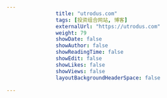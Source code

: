 ---
                title: "utrodus.com"
                tags: [投资组合网站, 博客]
                externalUrl: "https://utrodus.com"
                weight: 79
                showDate: false
                showAuthor: false
                showReadingTime: false
                showEdit: false
                showLikes: false
                showViews: false
                layoutBackgroundHeaderSpace: false
                ---

